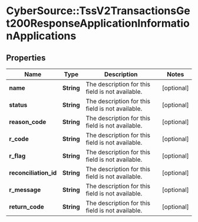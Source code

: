# CyberSource::TssV2TransactionsGet200ResponseApplicationInformationApplications

## Properties
Name | Type | Description | Notes
------------ | ------------- | ------------- | -------------
**name** | **String** | The description for this field is not available. | [optional] 
**status** | **String** | The description for this field is not available. | [optional] 
**reason_code** | **String** | The description for this field is not available. | [optional] 
**r_code** | **String** | The description for this field is not available. | [optional] 
**r_flag** | **String** | The description for this field is not available. | [optional] 
**reconciliation_id** | **String** | The description for this field is not available. | [optional] 
**r_message** | **String** | The description for this field is not available. | [optional] 
**return_code** | **String** | The description for this field is not available. | [optional] 



